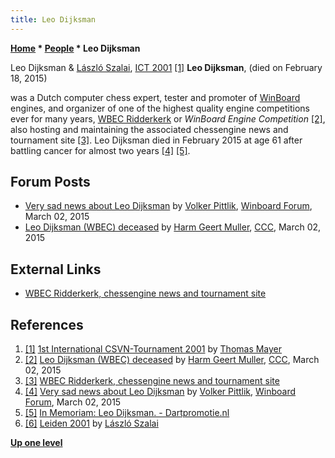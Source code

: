 ```yaml
---
title: Leo Dijksman
---
```

**[Home](Home "Home") \* [People](People "People") \* Leo Dijksman**



 [](http://www.quarkchess.de/csvn2001/body_index.html) Leo Dijksman & [László Szalai](L%C3%A1szl%C3%B3_Szalai "László Szalai"), [ICT 2001](ICT_2001 "ICT 2001") <a id="cite-note-1" href="#cite-ref-1">[1]</a> 
**Leo Dijksman**, (died on February 18, 2015)  

was a Dutch computer chess expert, tester and promoter of [WinBoard](WinBoard "WinBoard") engines, and organizer of one of the highest quality engine competitions ever for many years, [WBEC Ridderkerk](WBEC "WBEC") or *WinBoard Engine Competition* <a id="cite-note-2" href="#cite-ref-2">[2]</a>, also hosting and maintaining the associated chessengine news and tournament site <a id="cite-note-3" href="#cite-ref-3">[3]</a>. Leo Dijksman died in February 2015 at age 61 after battling cancer for almost two years <a id="cite-note-4" href="#cite-ref-4">[4]</a> <a id="cite-note-5" href="#cite-ref-5">[5]</a>. 



## Forum Posts


* [Very sad news about Leo Dijksman](http://www.open-aurec.com/wbforum/viewtopic.php?f=2&t=53371) by [Volker Pittlik](index.php?title=Volker_Pittlik&action=edit&redlink=1 "Volker Pittlik (page does not exist)"), [Winboard Forum](Computer_Chess_Forums "Computer Chess Forums"), March 02, 2015
* [Leo Dijksman (WBEC) deceased](http://www.talkchess.com/forum/viewtopic.php?t=55533) by [Harm Geert Muller](Harm_Geert_Muller "Harm Geert Muller"), [CCC](CCC "CCC"), March 02, 2015


## External Links


* [WBEC Ridderkerk, chessengine news and tournament site](http://wbec-ridderkerk.nl/)


## References


1. <a id="cite-ref-1" href="#cite-note-1">[1]</a> [1st International CSVN-Tournament 2001](http://www.quarkchess.de/csvn2001/body_index.html) by [Thomas Mayer](Thomas_Mayer "Thomas Mayer")
2. <a id="cite-ref-2" href="#cite-note-2">[2]</a> [Leo Dijksman (WBEC) deceased](http://www.talkchess.com/forum/viewtopic.php?t=55533) by [Harm Geert Muller](Harm_Geert_Muller "Harm Geert Muller"), [CCC](CCC "CCC"), March 02, 2015
3. <a id="cite-ref-3" href="#cite-note-3">[3]</a> [WBEC Ridderkerk, chessengine news and tournament site](http://wbec-ridderkerk.nl/)
4. <a id="cite-ref-4" href="#cite-note-4">[4]</a> [Very sad news about Leo Dijksman](http://www.open-aurec.com/wbforum/viewtopic.php?f=2&t=53371) by [Volker Pittlik](index.php?title=Volker_Pittlik&action=edit&redlink=1 "Volker Pittlik (page does not exist)"), [Winboard Forum](Computer_Chess_Forums "Computer Chess Forums"), March 02, 2015
5. <a id="cite-ref-5" href="#cite-note-5">[5]</a> [In Memoriam: Leo Dijksman. - Dartpromotie.nl](http://www.dartpromotie.nl/index.php/dartpromotie-nl-nieuws/algemeen-nieuws/4155-in-memoriam-leo-dijksman)
6. <a id="cite-ref-6" href="#cite-note-6">[6]</a> [Leiden 2001](http://titanic.nyme.hu/%7Ewyx/csvn2001/) by [László Szalai](L%C3%A1szl%C3%B3_Szalai "László Szalai")

**[Up one level](People "People")**







 
